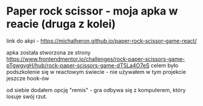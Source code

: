 # Paper rock scissor - moja apka w reacie (druga z kolei) 

link do akpi - https://michalheron.github.io/paper-rock-scissor-game-react/

apka została stworzona ze strony https://www.frontendmentor.io/challenges/rock-paper-scissors-game-pTgwgvgH/hub/rock-paper-scissors-game-dT5La4O7eS
celem było podszkolenie się w reactowym świecie - nie używałem w tym projekcie jeszcze hook-ów 

od siebie dodałem opcję "remis" - gra odbywa się z komputerem, który losuje swój rzut.
